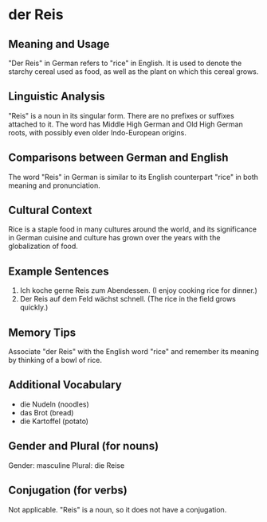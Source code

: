 # der Reis
## Meaning and Usage
"Der Reis" in German refers to "rice" in English. It is used to denote the starchy cereal used as food, as well as the plant on which this cereal grows.

## Linguistic Analysis
"Reis" is a noun in its singular form. There are no prefixes or suffixes attached to it. The word has Middle High German and Old High German roots, with possibly even older Indo-European origins.

## Comparisons between German and English
The word "Reis" in German is similar to its English counterpart "rice" in both meaning and pronunciation.

## Cultural Context
Rice is a staple food in many cultures around the world, and its significance in German cuisine and culture has grown over the years with the globalization of food.

## Example Sentences
1. Ich koche gerne Reis zum Abendessen. (I enjoy cooking rice for dinner.)
2. Der Reis auf dem Feld wächst schnell. (The rice in the field grows quickly.)

## Memory Tips
Associate "der Reis" with the English word "rice" and remember its meaning by thinking of a bowl of rice.

## Additional Vocabulary
- die Nudeln (noodles)
- das Brot (bread)
- die Kartoffel (potato)

## Gender and Plural (for nouns)
Gender: masculine
Plural: die Reise

## Conjugation (for verbs)
Not applicable. "Reis" is a noun, so it does not have a conjugation.